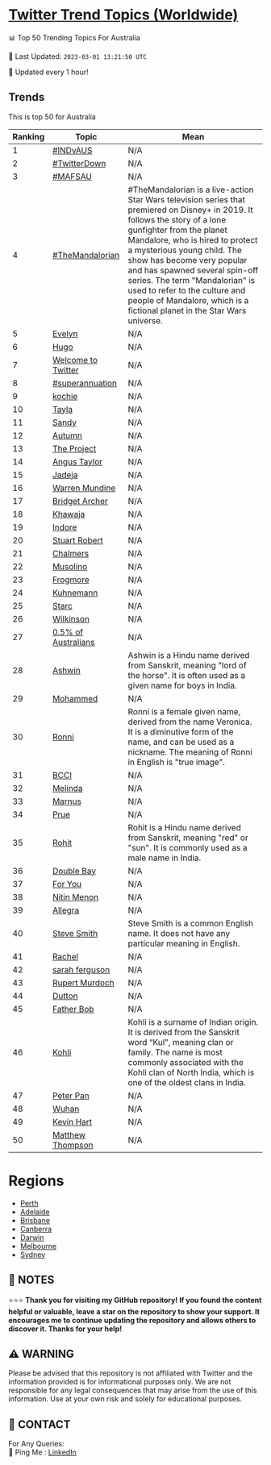 [Twitter Trend Topics (Worldwide)](https://github.com/ErcinDedeoglu/Twitter-Trend-Topics)
==========


📊 Top 50 Trending Topics For Australia

📆 Last Updated: `2023-03-01 13:21:50 UTC`

🔧 Updated every 1 hour!


## Trends

This is top 50 for Australia

| Ranking | Topic | Mean |
| ------- | ------------ | ------------ |
| 1 | [#INDvAUS](http://twitter.com/search?q=%23INDvAUS) | N/A |
| 2 | [#TwitterDown](http://twitter.com/search?q=%23TwitterDown) | N/A |
| 3 | [#MAFSAU](http://twitter.com/search?q=%23MAFSAU) | N/A |
| 4 | [#TheMandalorian](http://twitter.com/search?q=%23TheMandalorian) | #TheMandalorian is a live-action Star Wars television series that premiered on Disney+ in 2019. It follows the story of a lone gunfighter from the planet Mandalore, who is hired to protect a mysterious young child. The show has become very popular and has spawned several spin-off series. The term "Mandalorian" is used to refer to the culture and people of Mandalore, which is a fictional planet in the Star Wars universe. |
| 5 | [Evelyn](http://twitter.com/search?q=Evelyn) | N/A |
| 6 | [Hugo](http://twitter.com/search?q=Hugo) | N/A |
| 7 | [Welcome to Twitter](http://twitter.com/search?q=Welcome+to+Twitter) | N/A |
| 8 | [#superannuation](http://twitter.com/search?q=%23superannuation) | N/A |
| 9 | [kochie](http://twitter.com/search?q=kochie) | N/A |
| 10 | [Tayla](http://twitter.com/search?q=Tayla) | N/A |
| 11 | [Sandy](http://twitter.com/search?q=Sandy) | N/A |
| 12 | [Autumn](http://twitter.com/search?q=Autumn) | N/A |
| 13 | [The Project](http://twitter.com/search?q=The+Project) | N/A |
| 14 | [Angus Taylor](http://twitter.com/search?q=Angus+Taylor) | N/A |
| 15 | [Jadeja](http://twitter.com/search?q=Jadeja) | N/A |
| 16 | [Warren Mundine](http://twitter.com/search?q=Warren+Mundine) | N/A |
| 17 | [Bridget Archer](http://twitter.com/search?q=Bridget+Archer) | N/A |
| 18 | [Khawaja](http://twitter.com/search?q=Khawaja) | N/A |
| 19 | [Indore](http://twitter.com/search?q=Indore) | N/A |
| 20 | [Stuart Robert](http://twitter.com/search?q=Stuart+Robert) | N/A |
| 21 | [Chalmers](http://twitter.com/search?q=Chalmers) | N/A |
| 22 | [Musolino](http://twitter.com/search?q=Musolino) | N/A |
| 23 | [Frogmore](http://twitter.com/search?q=Frogmore) | N/A |
| 24 | [Kuhnemann](http://twitter.com/search?q=Kuhnemann) | N/A |
| 25 | [Starc](http://twitter.com/search?q=Starc) | N/A |
| 26 | [Wilkinson](http://twitter.com/search?q=Wilkinson) | N/A |
| 27 | [0.5% of Australians](http://twitter.com/search?q=0.5%25+of+Australians) | N/A |
| 28 | [Ashwin](http://twitter.com/search?q=Ashwin) | Ashwin is a Hindu name derived from Sanskrit, meaning "lord of the horse". It is often used as a given name for boys in India. |
| 29 | [Mohammed](http://twitter.com/search?q=Mohammed) | N/A |
| 30 | [Ronni](http://twitter.com/search?q=Ronni) | Ronni is a female given name, derived from the name Veronica. It is a diminutive form of the name, and can be used as a nickname. The meaning of Ronni in English is "true image". |
| 31 | [BCCI](http://twitter.com/search?q=BCCI) | N/A |
| 32 | [Melinda](http://twitter.com/search?q=Melinda) | N/A |
| 33 | [Marnus](http://twitter.com/search?q=Marnus) | N/A |
| 34 | [Prue](http://twitter.com/search?q=Prue) | N/A |
| 35 | [Rohit](http://twitter.com/search?q=Rohit) | Rohit is a Hindu name derived from Sanskrit, meaning "red" or "sun". It is commonly used as a male name in India. |
| 36 | [Double Bay](http://twitter.com/search?q=Double+Bay) | N/A |
| 37 | [For You](http://twitter.com/search?q=For+You) | N/A |
| 38 | [Nitin Menon](http://twitter.com/search?q=Nitin+Menon) | N/A |
| 39 | [Allegra](http://twitter.com/search?q=Allegra) | N/A |
| 40 | [Steve Smith](http://twitter.com/search?q=Steve+Smith) | Steve Smith is a common English name. It does not have any particular meaning in English. |
| 41 | [Rachel](http://twitter.com/search?q=Rachel) | N/A |
| 42 | [sarah ferguson](http://twitter.com/search?q=sarah+ferguson) | N/A |
| 43 | [Rupert Murdoch](http://twitter.com/search?q=Rupert+Murdoch) | N/A |
| 44 | [Dutton](http://twitter.com/search?q=Dutton) | N/A |
| 45 | [Father Bob](http://twitter.com/search?q=Father+Bob) | N/A |
| 46 | [Kohli](http://twitter.com/search?q=Kohli) | Kohli is a surname of Indian origin. It is derived from the Sanskrit word “Kul”, meaning clan or family. The name is most commonly associated with the Kohli clan of North India, which is one of the oldest clans in India. |
| 47 | [Peter Pan](http://twitter.com/search?q=Peter+Pan) | N/A |
| 48 | [Wuhan](http://twitter.com/search?q=Wuhan) | N/A |
| 49 | [Kevin Hart](http://twitter.com/search?q=Kevin+Hart) | N/A |
| 50 | [Matthew Thompson](http://twitter.com/search?q=Matthew+Thompson) | N/A |



# Regions

* [Perth](</Australia/Perth.md>)
* [Adelaide](</Australia/Adelaide.md>)
* [Brisbane](</Australia/Brisbane.md>)
* [Canberra](</Australia/Canberra.md>)
* [Darwin](</Australia/Darwin.md>)
* [Melbourne](</Australia/Melbourne.md>)
* [Sydney](</Australia/Sydney.md>)



## 📝 NOTES

⭐⭐⭐ **Thank you for visiting my GitHub repository! If you found the content helpful or valuable, leave a star on the repository to show your support. It encourages me to continue updating the repository and allows others to discover it. Thanks for your help!**


## ⚠️ WARNING

Please be advised that this repository is not affiliated with Twitter and the information provided is for informational purposes only. We are not responsible for any legal consequences that may arise from the use of this information. Use at your own risk and solely for educational purposes.


## 📨 CONTACT

 For Any Queries:  
            🏓 Ping Me : [LinkedIn](https://www.linkedin.com/in/ercindedeoglu/)
